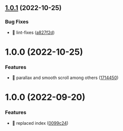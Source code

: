 ## [1.0.1](https://github.com/j-mcgregor/manyana/compare/v1.0.0...v1.0.1) (2022-10-25)


### Bug Fixes

* 🐛 lint-fixes ([a827f2d](https://github.com/j-mcgregor/manyana/commit/a827f2d34e2b39f6a63aa6dba588ab9d5a323532))

# 1.0.0 (2022-10-25)


### Features

* 🎸 parallax and smooth scroll among others ([1714450](https://github.com/j-mcgregor/manyana/commit/1714450008ef93c73049632dd2e61dde05c87731))

# 1.0.0 (2022-09-20)


### Features

* 🎸 replaced index ([0099c24](https://github.com/s0szky/manyana-labs/commit/0099c24e4d807d1f50a7925d63f390ce526736d1))
